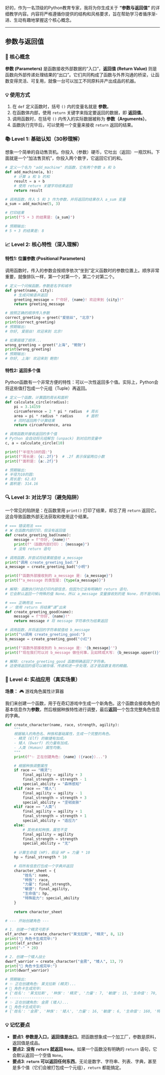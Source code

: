 好的，作为一名顶级的Python教育专家，我将为你生成关于 **“参数与返回值”** 的详细教学内容。内容将严格遵循你提供的结构和风格要求，旨在帮助学习者循序渐-进、生动有趣地掌握这个核心概念。

---

## 参数与返回值

### 🎯 核心概念

**参数 (Parameters)** 是函数接收外部数据的“入口”，**返回值 (Return Value)** 则是函数向外部传递处理结果的“出口”。它们共同构成了函数与外界沟通的桥梁，让函数变得灵活、可复用，就像一台可以加工不同原料并产出成品的机器。

### 💡 使用方式

1.  在 `def` 定义函数时，括号 `()` 内的变量名就是 **参数**。
2.  在函数体内部，使用 `return` 关键字来指定要返回的数据，即 **返回值**。
3.  调用函数时，在括号 `()` 内传入的实际数据被称为 **参数（Arguments）**。
4.  函数执行完毕后，可以使用一个变量来接收 `return` 返回的结果。

### 📚 Level 1: 基础认知（30秒理解）

想象一个简单的自动售货机。你投入（参数）硬币，它吐出（返回）一瓶饮料。下面就是一个“加法售货机”，你投入两个数字，它返回它们的和。

```python
# 定义一个名为 "add_machine" 的函数，它有两个参数 a 和 b
def add_machine(a, b):
    # 计算 a 和 b 的和
    result = a + b
    # 使用 return 关键字将结果返回
    return result

# 调用函数，传入 5 和 3 作为参数，并将返回的结果存入 a_sum 变量
a_sum = add_machine(5, 3)

# 打印结果
print(f"5 + 3 的结果是: {a_sum}")

# 预期输出:
# 5 + 3 的结果是: 8
```

### 📈 Level 2: 核心特性（深入理解）

#### 特性1: 位置参数 (Positional Parameters)

调用函数时，传入的参数会按顺序依次“坐到”定义函数时的参数位置上。顺序非常重要，就像排队一样，第一个对第一个，第二个对第二个。

```python
# 定义一个问候函数，参数是名字和城市
def greet(name, city):
    # 生成问候语并返回
    greeting_message = f"你好, {name}! 欢迎来到 {city}!"
    return greeting_message

# 按照正确的顺序传入参数
correct_greeting = greet("爱丽丝", "北京")
print(correct_greeting)
# 预期输出:
# 你好, 爱丽丝! 欢迎来到 北京!

# 如果搞错了顺序...
wrong_greeting = greet("上海", "鲍勃")
print(wrong_greeting)
# 预期输出:
# 你好, 上海! 欢迎来到 鲍勃!
```

#### 特性2: 返回多个值

Python函数有一个非常方便的特性：可以一次性返回多个值。实际上，Python会将这些值打包成一个元组（Tuple）再返回。

```python
# 定义一个函数，计算圆的周长和面积
def calculate_circle(radius):
    pi = 3.14159
    circumference = 2 * pi * radius  # 周长
    area = pi * radius * radius      # 面积
    # 同时返回两个计算结果
    return circumference, area

# 调用函数并接收返回的多个值
# Python 会自动将元组解包 (unpack) 到对应的变量中
c, a = calculate_circle(10)

print(f"半径为10的圆:")
print(f"周长是: {c:.2f}")  # .2f 表示保留两位小数
print(f"面积是: {a:.2f}")

# 预期输出:
# 半径为10的圆:
# 周长是: 62.83
# 面积是: 314.16
```

### 🔍 Level 3: 对比学习（避免陷阱）

一个常见的陷阱是：在函数里用 `print()` 打印了结果，却忘了用 `return` 返回它。这会导致函数外部无法获取和使用这个结果。

```python
# === 错误用法 ===
# ❌ 在函数内部打印，但没有返回值
def create_greeting_bad(name):
    message = f"你好, {name}!"
    print(f"（函数内部打印）: {message}")
    # 没有 return 语句

# 调用函数，并尝试将结果赋值给 a_message
print("调用 create_greeting_bad:")
a_message = create_greeting_bad("小明")

print(f"函数外部接收到的 a_message 是: {a_message}")
print(f"a_message 的类型是: {type(a_message)}")

# 解释: 函数执行时会打印内部信息，但因为它没有明确的 return 语句，
# 它会默认返回一个特殊的值 None。所以 a_message 变量接收到的是 None，而不是问候语字符串。

# === 正确用法 ===
# ✅ 使用 return 将结果“递”出来
def create_greeting_good(name):
    message = f"你好, {name}!"
    return message # 将 message 字符串作为结果返回

# 调用函数，并将返回的字符串赋值给 b_message
print("\n调用 create_greeting_good:")
b_message = create_greeting_good("小红")

print(f"函数外部接收到的 b_message 是: '{b_message}'")
print(f"现在我们可以对 b_message 做任何事，比如转成大写: {b_message.upper()}")

# 解释: create_greeting_good 函数明确返回了字符串。
# 这使得返回的值可以被存储、传递和进一步处理，这才是函数复用的精髓。
```

### 🚀 Level 4: 实战应用（真实场景）

**场景：** 🎮 游戏角色属性计算器

我们来创建一个函数，用于在奇幻游戏中生成一个新角色。这个函数会接收角色的基本信息作为**参数**，然后根据种族特性进行调整，最后**返回**一个包含完整角色信息的字典。

```python
def create_character(name, race, strength, agility):
    """
    根据输入的角色名、种族和基础属性，生成一个完整的角色。
    - 精灵 (Elf) 的敏捷有加成。
    - 矮人 (Dwarf) 的力量有加成。
    - 人类 (Human) 属性均衡。
    """
    print(f"✨ 正在创建角色: {name} ({race})...")

    # 根据种族调整属性
    if race == "精灵":
        final_agility = agility + 3
        final_strength = strength - 1
        special_ability = "森林感知"
    elif race == "矮人":
        final_agility = agility - 1
        final_strength = strength + 3
        special_ability = "坚韧皮肤"
    elif race == "人类":
        final_agility = agility + 1
        final_strength = strength + 1
        special_ability = "适应力"
    else:
        # 其他未知种族，属性不变
        final_agility = agility
        final_strength = strength
        special_ability = "无"
        
    # 计算生命值 (HP)，假设 HP = 力量 * 10
    hp = final_strength * 10

    # 将所有信息打包成一个字典并返回
    character_sheet = {
        "姓名": name,
        "种族": race,
        "力量": final_strength,
        "敏捷": final_agility,
        "生命值": hp,
        "特殊能力": special_ability
    }
    
    return character_sheet

# --- 开始创建角色 ---

# 1. 创建一个精灵弓箭手
elf_archer = create_character("莱戈拉斯", "精灵", 8, 12)
print("📜 角色卡生成完毕:")
print(elf_archer)
print("-" * 20)

# 2. 创建一个矮人战士
dwarf_warrior = create_character("金雳", "矮人", 13, 7)
print("📜 角色卡生成完毕:")
print(dwarf_warrior)

# 预期输出:
# ✨ 正在创建角色: 莱戈拉斯 (精灵)...
# 📜 角色卡生成完毕:
# {'姓名': '莱戈拉斯', '种族': '精灵', '力量': 7, '敏捷': 15, '生命值': 70, '特殊能力': '森林感知'}
# --------------------
# ✨ 正在创建角色: 金雳 (矮人)...
# 📜 角色卡生成完毕:
# {'姓名': '金雳', '种族': '矮人', '力量': 16, '敏捷': 6, '生命值': 160, '特殊能力': '坚韧皮肤'}
```

### 💡 记忆要点

- **要点1**: **参数是入口，返回值是出口**。把函数想象成一个加工厂，参数是原料，返回值是成品。
- **要点2**: **没有 `return` 就返回 `None`**。如果一个函数没有明确的 `return` 语句，它会默认返回一个空值 `None`。
- **要点3**: **`return` 可以返回任何东西**。无论是数字、字符串、列表、字典，甚至是多个值（它们会被打包成一个元组），`return` 都能搞定。